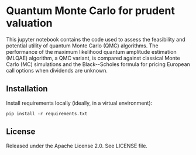 # Quantum Monte Carlo for prudent valuation

 This jupyter notebook contains the code used to assess the feasibility and potential utility of quantum Monte Carlo (QMC) algorithms. The performance of the maximum likelihood quantum amplitude estimation (MLQAE) algorithm, a QMC variant, is compared against classical Monte Carlo (MC) simulations and the Black--Scholes formula for pricing European call options when dividends are unknown.


## Installation

Install requirements locally (ideally, in a virtual environment):

    pip install -r requirements.txt


## License

Released under the Apache License 2.0. See LICENSE file.
